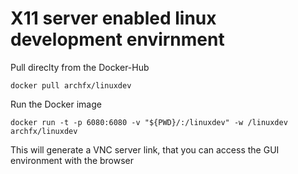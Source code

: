 # X11 server enabled linux development envirnment

Pull direclty from the Docker-Hub
```shell
docker pull archfx/linuxdev
```

Run the Docker image
```shell
docker run -t -p 6080:6080 -v "${PWD}/:/linuxdev" -w /linuxdev archfx/linuxdev
```

This will generate a VNC server link, that you can access the GUI environment with the browser
